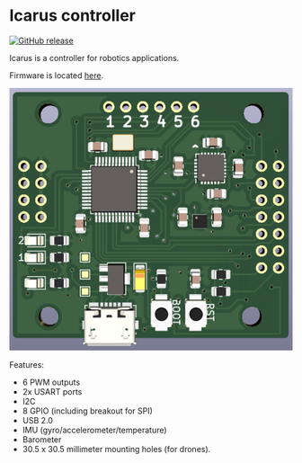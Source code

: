 # Icarus controller

[![GitHub release](https://img.shields.io/github/release/nnarain/icarus.svg)](https://github.com/nnarain/icarus/releases)

Icarus is a controller for robotics applications.

Firmware is located [here](https://github.com/nnarain/icarus-firmware).

![Image not found](docs/banner.png)

Features:

* 6 PWM outputs
* 2x USART ports
* I2C
* 8 GPIO (including breakout for SPI)
* USB 2.0
* IMU (gyro/accelerometer/temperature)
* Barometer
* 30.5 x 30.5 millimeter mounting holes (for drones).
